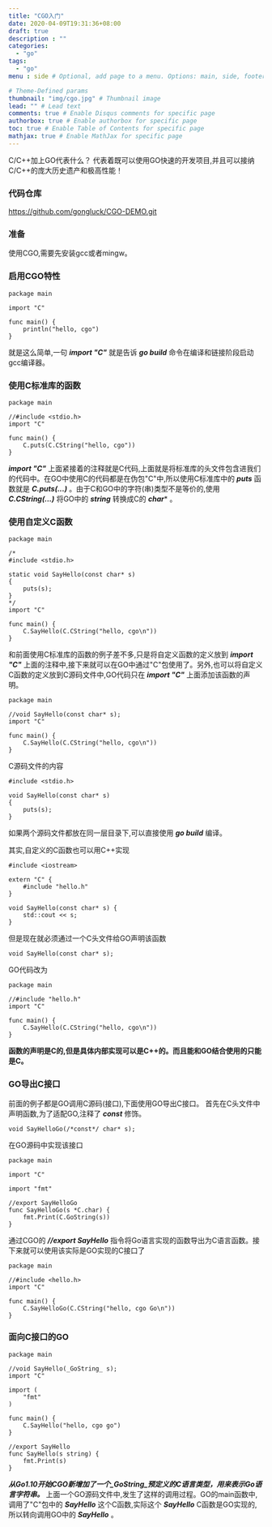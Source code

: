 ```yaml
---
title: "CGO入门"
date: 2020-04-09T19:31:36+08:00
draft: true
description : ""
categories:
  - "go"
tags:
  - "go"
menu : side # Optional, add page to a menu. Options: main, side, footer

# Theme-Defined params
thumbnail: "img/cgo.jpg" # Thumbnail image
lead: "" # Lead text
comments: true # Enable Disqus comments for specific page
authorbox: true # Enable authorbox for specific page
toc: true # Enable Table of Contents for specific page
mathjax: true # Enable MathJax for specific page
---
```


C/C++加上GO代表什么？
代表着既可以使用GO快速的开发项目,并且可以接纳C/C++的庞大历史遗产和极高性能！

<!--more-->

### 代码仓库
https://github.com/gongluck/CGO-DEMO.git

### 准备
使用CGO,需要先安装gcc或者mingw。

### 启用CGO特性
    package main

    import "C"

    func main() {
	    println("hello, cgo")
    }
就是这么简单,一句 ***import "C"*** 就是告诉 ***go build*** 命令在编译和链接阶段启动gcc编译器。

### 使用C标准库的函数
    package main

    //#include <stdio.h>
    import "C"

    func main() {
	    C.puts(C.CString("hello, cgo"))
    }
***import "C"*** 上面紧接着的注释就是C代码,上面就是将标准库的头文件包含进我们的代码中。在GO中使用C的代码都是在伪包"C"中,所以使用C标准库中的 ***puts*** 函数就是 ***C.puts(...)*** 。由于C和GO中的字符(串)类型不是等价的,使用 ***C.CString(...)*** 将GO中的 ***string*** 转换成C的 ***char**** 。

### 使用自定义C函数
    package main

    /*
    #include <stdio.h>

    static void SayHello(const char* s)
    {
	    puts(s);
    }
    */
    import "C"

    func main() {
	    C.SayHello(C.CString("hello, cgo\n"))
    }
和前面使用C标准库的函数的例子差不多,只是将自定义函数的定义放到 ***import "C"*** 上面的注释中,接下来就可以在GO中通过"C"包使用了。另外,也可以将自定义C函数的定义放到C源码文件中,GO代码只在 ***import "C"*** 上面添加该函数的声明。
    
    package main

    //void SayHello(const char* s);
    import "C"

    func main() {
	    C.SayHello(C.CString("hello, cgo\n"))
    }
C源码文件的内容

    #include <stdio.h>

    void SayHello(const char* s)
    {
	    puts(s);
    }
如果两个源码文件都放在同一层目录下,可以直接使用 ***go build*** 编译。

其实,自定义的C函数也可以用C++实现
    
    #include <iostream>

    extern "C" {
	    #include "hello.h"
    }

    void SayHello(const char* s) {
	    std::cout << s;
    }
但是现在就必须通过一个C头文件给GO声明该函数
    
    void SayHello(const char* s);
GO代码改为
    
    package main

    //#include "hello.h"
    import "C"

    func main() {
	    C.SayHello(C.CString("hello, cgo\n"))
    } 
**函数的声明是C的,但是具体内部实现可以是C++的。而且能和GO结合使用的只能是C。**
    
### GO导出C接口
前面的例子都是GO调用C源码(接口),下面使用GO导出C接口。
首先在C头文件中声明函数,为了适配GO,注释了 ***const*** 修饰。

    void SayHelloGo(/*const*/ char* s);
在GO源码中实现该接口
    
    package main

    import "C"

    import "fmt"

    //export SayHelloGo
    func SayHelloGo(s *C.char) {
	    fmt.Print(C.GoString(s))
    }
通过CGO的 ***//export SayHello*** 指令将Go语言实现的函数导出为C语言函数。接下来就可以使用该实际是GO实现的C接口了
    
    package main

    //#include <hello.h>
    import "C"

    func main() {
	    C.SayHelloGo(C.CString("hello, cgo Go\n"))
    }

### 面向C接口的GO
    package main

    //void SayHello(_GoString_ s);
    import "C"

    import (
	    "fmt"
    )

    func main() {
	    C.SayHello("hello, cgo go")
    }

    //export SayHello
    func SayHello(s string) {
	    fmt.Print(s)
    }
***从Go1.10开始CGO新增加了一个_GoString_预定义的C语言类型，用来表示Go语言字符串。***
上面一个GO源码文件中,发生了这样的调用过程。GO的main函数中,调用了"C"包中的 ***SayHello*** 这个C函数,实际这个 ***SayHello*** C函数是GO实现的,所以转向调用GO中的 ***SayHello*** 。